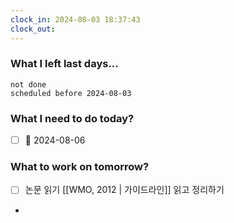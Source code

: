 ```yaml
---
clock_in: 2024-08-03 18:37:43
clock_out: 
---
```

### What I left last days...
```tasks
not done 
scheduled before 2024-08-03
```

### What I need to do today?
- [ ]  📅 2024-08-06
### What to work on tomorrow?
- [ ] 논문 읽기 [[WMO, 2012 | 가이드라인]] 읽고 정리하기
- 
